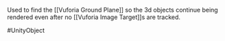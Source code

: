 Used to find the [[Vuforia Ground Plane]] so the 3d objects continue being rendered even after no [[Vuforia Image Target]]s are tracked.

#UnityObject 